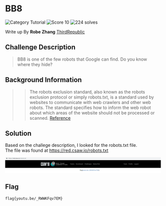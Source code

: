 # BB8
![Category Tutorial](https://img.shields.io/badge/category-tutorial-lightgrey.svg?longCache=true&style=popout)
![Score 10](https://img.shields.io/badge/score-10-brightgreen.svg?longCache=true&style=popout)
![224 solves](https://img.shields.io/badge/solves-224-%2317a2b8.svg?longCache=true&style=popout)

Write up By
**Robe Zhang** [ThirdRepublic](https://github.com/ThirdRepublic)

## Challenge Description
> BB8 is one of the few robots that Google can find. Do you know where they hide?

## Background Information
>> The robots exclusion standard, also known as the robots exclusion protocol or simply robots.txt, is a standard used by websites to communicate with web crawlers and other web robots. The standard specifies how to inform the web robot about which areas of the website should not be processed or scanned.
[Reference](https://en.wikipedia.org/wiki/Robots_exclusion_standard)

## Solution
Based on the challege description, I looked for the robots.txt file. <br/> 
The file was found at https://red.csaw.io/robots.txt

![Screenshot](bb8.PNG)

## Flag
```
flag{youtu.be/_RWWKFqv7EM}
```
